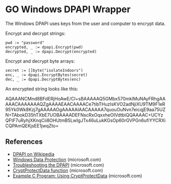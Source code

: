 # GO Windows DPAPI Wrapper

The Windows DPAPI uses keys from the user and computer to encrypt data.

Encrypt and decrypt strings:

```
pwd := "password"
encrypted, _ := dpapi.Encrypt(pwd)
decrypted, _ := dpapi.Decrypt(encrypted)
```

Encrypt and decrypt byte arrays:

```
secret := []byte("isolateIndoors")
enc, _ := dpapi.EncryptBytes(secret)
dec, _ := dpapi.DecryptBytes(enc)
```

An encrypted string looks like this: 

AQAAANCMnd8BFdERjHoAwE/Cl+sBAAAAAQ5GMbx570mklMuNAyFRhgAAAAACAAAAAAAQZgAAAAEAACAAAACe7tibTHuzIsKVO2adNjiXU9TM9F1eR95Yk0Wk8Kzj7gAAAAAOgAAAAAIAACAAAAA7quouOuNvn7eicqjE9aa75UZN+TAbokD35hTXbE7UOBAAAADEFNscRxOqxxheOIVdtbiQQAAAAC+UCYzQFtF7uRyhjXKnqCii8OHUtmB5LwIgJTx46uLukKGsOp60rGVPGn6ufiYYCRXiCQPAmQEKjsEE1jwqZto=

References
----------

* [DPAPI on Wikipedia](https://en.wikipedia.org/wiki/Data_Protection_API)
* [Windows Data Protection](https://docs.microsoft.com/en-us/previous-versions/ms995355(v=msdn.10)?redirectedfrom=MSDN) (microsoft.com)
* [Troubleshooting the DPAPI](https://support.microsoft.com/en-us/help/309408/how-to-troubleshoot-the-data-protection-api-dpapi) (microsoft.com)
* [CryptProtectData function](https://docs.microsoft.com/en-us/windows/win32/api/dpapi/nf-dpapi-cryptprotectdata) (microsoft.com)
* [Example C Program: Using CryptProtectData](https://docs.microsoft.com/en-us/windows/win32/seccrypto/example-c-program-using-cryptprotectdata) (microsoft.com)

